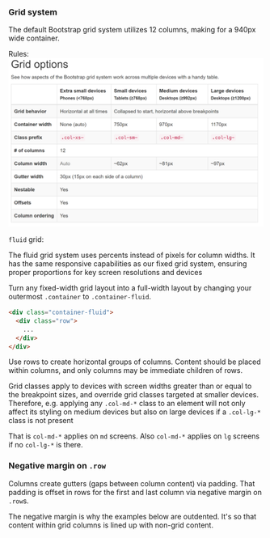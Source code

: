 
### Grid system

The default Bootstrap grid system utilizes 12 columns, making for a 940px wide container.

Rules:
![Bootstrap rules](img/bootstraprules.PNG)

`fluid` grid:

The fluid grid system uses percents instead of pixels for column widths. It has the same responsive capabilities as our fixed grid system, ensuring proper proportions for key screen resolutions and devices

Turn any fixed-width grid layout into a full-width layout by changing your outermost `.container` to `.container-fluid`.

```html
<div class="container-fluid">
  <div class="row">
    ...
  </div>
</div>
```

Use rows to create horizontal groups of columns.
Content should be placed within columns, and only columns may be immediate children of rows.

Grid classes apply to devices with screen widths greater than or equal to the breakpoint sizes, and override grid classes targeted at smaller devices. Therefore, e.g. applying any `.col-md-*` class to an element will not only affect its styling on medium devices but also on large devices if a `.col-lg-*` class is not present

That is `col-md-*` applies on `md` screens.
Also `col-md-*` applies on `lg` screens if no `col-lg-*` is there.

### Negative margin on `.row`

Columns create gutters (gaps between column content) via padding. That padding is offset in rows for the first and last column via negative margin on `.row`s.

The negative margin is why the examples below are outdented. It's so that content within grid columns is lined up with non-grid content.



